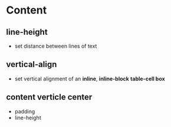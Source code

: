 # Content

## line-height

- set distance between lines of text

## vertical-align

- set vertical alignment of an **inline**, **inline-block** **table-cell box**

## content verticle center

- padding
- line-height